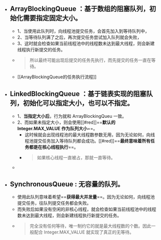 - ## ArrayBlockingQueue ：基于数组的阻塞队列，初始化需要指定固定大小。
	- 1、当使用此队列时，向线程池提交任务，会首先加入到等待队列中，
	- 2、当等待队列满了之后，再次提交任务尝试加入队列就会失败，
	- 3、这时就会检查如果当前线程池中的线程数未达到最大线程，则会新建线程执行新提交的任务。
	- >所以最终可能出现后提交的任务先执行，而先提交的任务一直在等待。
	- [[ArrayBlockingQueue的任务执行流程]]
- ## LinkedBlockingQueue ：基于链表实现的阻塞队列，初始化可以指定大小，也可以不指定。
	- 1、**当指定大小后**，行为就和 ArrayBlockingQueu 一致。
	- 2、而如果未指定大小，则会使用[[#red]]==**默认的 Integer.MAX_VALUE 作为队列大小**==。
		- 这时候就会出现线程池的最大线程数参数无用，因为无论如何，向线程池提交任务加入等待队列都会成功。[[#red]]==**最终意味着所有任务都是在核心线程执行**==。
		- > 如果核心线程一直被占，那就一直等待。
	-
- ## SynchronousQueue : 无容量的队列。
	- 使用此队列意味着希望==**获得最大并发量**==。因为无论如何，向线程池提交任务，往队列提交任务都会失败。
	- 而失败后如果没有空闲的非核心线程，就会检查如果当前线程池中的线程数未达到最大线程，则会新建线程执行新提交的任务。
	- >完全没有任何等待，唯一制约它的就是最大线程数的个数。因此一般配合 Integer.MAX_VALUE 就实现了真正的无等待。